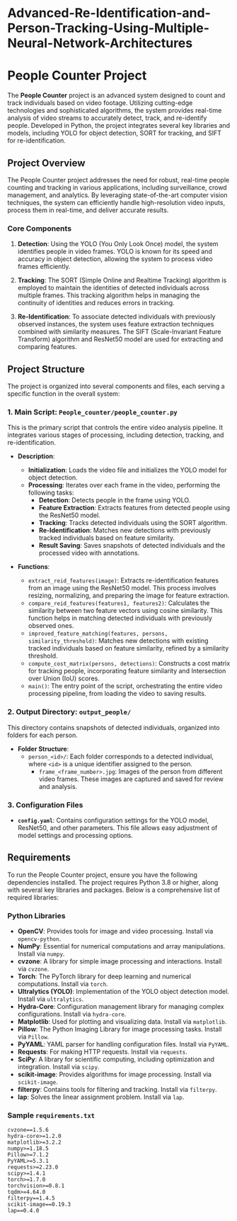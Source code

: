 # Advanced-Re-Identification-and-Person-Tracking-Using-Multiple-Neural-Network-Architectures

# People Counter Project

The **People Counter** project is an advanced system designed to count and track individuals based on video footage. Utilizing cutting-edge technologies and sophisticated algorithms, the system provides real-time analysis of video streams to accurately detect, track, and re-identify people. Developed in Python, the project integrates several key libraries and models, including YOLO for object detection, SORT for tracking, and SIFT for re-identification.

## Project Overview

The People Counter project addresses the need for robust, real-time people counting and tracking in various applications, including surveillance, crowd management, and analytics. By leveraging state-of-the-art computer vision techniques, the system can efficiently handle high-resolution video inputs, process them in real-time, and deliver accurate results.

### Core Components

1. **Detection**: Using the YOLO (You Only Look Once) model, the system identifies people in video frames. YOLO is known for its speed and accuracy in object detection, allowing the system to process video frames efficiently.

2. **Tracking**: The SORT (Simple Online and Realtime Tracking) algorithm is employed to maintain the identities of detected individuals across multiple frames. This tracking algorithm helps in managing the continuity of identities and reduces errors in tracking.

3. **Re-Identification**: To associate detected individuals with previously observed instances, the system uses feature extraction techniques combined with similarity measures. The SIFT (Scale-Invariant Feature Transform) algorithm and ResNet50 model are used for extracting and comparing features.

## Project Structure

The project is organized into several components and files, each serving a specific function in the overall system:

### 1. Main Script: `People_counter/people_counter.py`

This is the primary script that controls the entire video analysis pipeline. It integrates various stages of processing, including detection, tracking, and re-identification.

- **Description**:
  - **Initialization**: Loads the video file and initializes the YOLO model for object detection.
  - **Processing**: Iterates over each frame in the video, performing the following tasks:
    - **Detection**: Detects people in the frame using YOLO.
    - **Feature Extraction**: Extracts features from detected people using the ResNet50 model.
    - **Tracking**: Tracks detected individuals using the SORT algorithm.
    - **Re-Identification**: Matches new detections with previously tracked individuals based on feature similarity.
    - **Result Saving**: Saves snapshots of detected individuals and the processed video with annotations.

- **Functions**:
  - `extract_reid_features(image)`: Extracts re-identification features from an image using the ResNet50 model. This process involves resizing, normalizing, and preparing the image for feature extraction.
  - `compare_reid_features(features1, features2)`: Calculates the similarity between two feature vectors using cosine similarity. This function helps in matching detected individuals with previously observed ones.
  - `improved_feature_matching(features, persons, similarity_threshold)`: Matches new detections with existing tracked individuals based on feature similarity, refined by a similarity threshold.
  - `compute_cost_matrix(persons, detections)`: Constructs a cost matrix for tracking people, incorporating feature similarity and Intersection over Union (IoU) scores.
  - `main()`: The entry point of the script, orchestrating the entire video processing pipeline, from loading the video to saving results.

### 2. Output Directory: `output_people/`

This directory contains snapshots of detected individuals, organized into folders for each person.

- **Folder Structure**:
  - `person_<id>/`: Each folder corresponds to a detected individual, where `<id>` is a unique identifier assigned to the person.
    - `frame_<frame_number>.jpg`: Images of the person from different video frames. These images are captured and saved for review and analysis.

### 3. Configuration Files

- **`config.yaml`**: Contains configuration settings for the YOLO model, ResNet50, and other parameters. This file allows easy adjustment of model settings and processing options.

## Requirements

To run the People Counter project, ensure you have the following dependencies installed. The project requires Python 3.8 or higher, along with several key libraries and packages. Below is a comprehensive list of required libraries:

### Python Libraries

- **OpenCV**: Provides tools for image and video processing. Install via `opencv-python`.
- **NumPy**: Essential for numerical computations and array manipulations. Install via `numpy`.
- **cvzone**: A library for simple image processing and interactions. Install via `cvzone`.
- **Torch**: The PyTorch library for deep learning and numerical computations. Install via `torch`.
- **Ultralytics (YOLO)**: Implementation of the YOLO object detection model. Install via `ultralytics`.
- **Hydra-Core**: Configuration management library for managing complex configurations. Install via `hydra-core`.
- **Matplotlib**: Used for plotting and visualizing data. Install via `matplotlib`.
- **Pillow**: The Python Imaging Library for image processing tasks. Install via `Pillow`.
- **PyYAML**: YAML parser for handling configuration files. Install via `PyYAML`.
- **Requests**: For making HTTP requests. Install via `requests`.
- **SciPy**: A library for scientific computing, including optimization and integration. Install via `scipy`.
- **scikit-image**: Provides algorithms for image processing. Install via `scikit-image`.
- **filterpy**: Contains tools for filtering and tracking. Install via `filterpy`.
- **lap**: Solves the linear assignment problem. Install via `lap`.

### Sample `requirements.txt`

```plaintext
cvzone==1.5.6
hydra-core>=1.2.0
matplotlib>=3.2.2
numpy>=1.18.5
Pillow>=7.1.2
PyYAML>=5.3.1
requests>=2.23.0
scipy>=1.4.1
torch>=1.7.0
torchvision>=0.8.1
tqdm>=4.64.0
filterpy==1.4.5
scikit-image==0.19.3
lap==0.4.0
